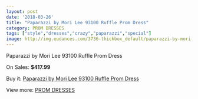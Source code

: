 ```yaml
---
layout: post
date: '2018-03-26'
title: "Paparazzi by Mori Lee 93100 Ruffle Prom Dress"
category: PROM DRESSES
tags: ["style","dresses","crazy","paparazzi","special"]
image: http://img.eudances.com/3736-thickbox_default/paparazzi-by-mori-lee-93100-ruffle-prom-dress.jpg
---
```

Paparazzi by Mori Lee 93100 Ruffle Prom Dress

On Sales: **$417.99**
<a href="https://www.eudances.com/en/prom-dresses/1244-paparazzi-by-mori-lee-93100-ruffle-prom-dress.html"><amp-img layout="responsive" width="600" height="600" src="//img.eudances.com/3736-thickbox_default/paparazzi-by-mori-lee-93100-ruffle-prom-dress.jpg" alt="Paparazzi by Mori Lee 93100 Ruffle Prom Dress 0" /></a>
<a href="https://www.eudances.com/en/prom-dresses/1244-paparazzi-by-mori-lee-93100-ruffle-prom-dress.html"><amp-img layout="responsive" width="600" height="600" src="//img.eudances.com/3737-thickbox_default/paparazzi-by-mori-lee-93100-ruffle-prom-dress.jpg" alt="Paparazzi by Mori Lee 93100 Ruffle Prom Dress 1" /></a>

Buy it: [Paparazzi by Mori Lee 93100 Ruffle Prom Dress](https://www.eudances.com/en/prom-dresses/1244-paparazzi-by-mori-lee-93100-ruffle-prom-dress.html "Paparazzi by Mori Lee 93100 Ruffle Prom Dress")

View more: [PROM DRESSES](https://www.eudances.com/en/13-prom-dresses "PROM DRESSES")